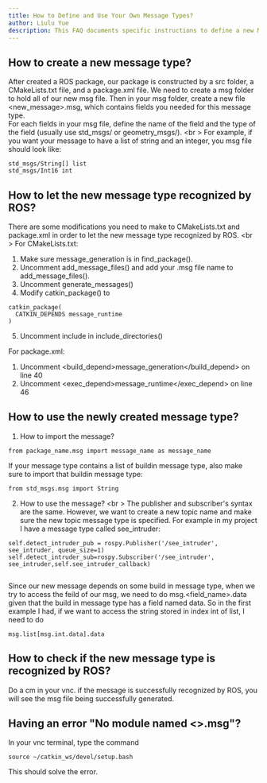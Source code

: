 ```yaml
---
title: How to Define and Use Your Own Message Types?
author: Liulu Yue
description: This FAQ documents specific instructions to define a new Message, as well as solutions to some issues you might encounter in your message defining process.
---
```


## How to create a new message type?
After created a ROS package, our package is constructed by a src folder, a CMakeLists.txt file, and a package.xml file. We need to create a msg folder to hold all of our new msg file. Then in your msg folder, create a new file <new_message>.msg, which contains fields you needed for this message type. <br />
For each fields in your msg file, define the name of the field and the type of the field (usually use std_msgs/<Type> or geometry_msgs/<Type>). <br \>
  For example, if you want your message to have a list of string and an integer, you msg file should look like:
  <pre><code>std_msgs/String[] list
std_msgs/Int16 int</code></pre>

## How to let the new message type recognized by ROS?
There are some modifications you need to make to CMakeLists.txt and package.xml in order to let the new message type recognized by ROS. <br \>
For CMakeLists.txt:
1. Make sure message_generation is in find_package().
2. Uncomment add_message_files() and add your .msg file name to add_message_files().
3. Uncomment generate_messages()
4. Modify catkin_package() to
<pre><code>catkin_package(
  CATKIN_DEPENDS message_runtime
)</code></pre>
5. Uncomment include in include_directories()
  
For package.xml:
  1. Uncomment <build_depend>message_generation</build_depend> on line 40
  2. Uncomment <exec_depend>message_runtime</exec_depend> on line 46

## How to use the newly created message type?
1. How to import the message?
  <pre><code>from package_name.msg import message_name as message_name</code></pre>
  If your message type contains a list of buildin message type, also make sure to import that buildin message type:
  <pre><code>from std_msgs.msg import String</code></pre>
2. How to use the message? <br \>
  The publisher and subscriber's syntax are the same. However, we want to create a new topic name and make sure the new topic message type is specified. For example in my project I have a message type called see_intruder:
  <pre><code>self.detect_intruder_pub = rospy.Publisher('/see_intruder', see_intruder, queue_size=1)
self.detect_intruder_sub=rospy.Subscriber('/see_intruder', see_intruder,self.see_intruder_callback)
  </code></pre>
  Since our new message depends on some build in message type, when we try to access the feild of our msg, we need to do msg.<field_name>.data given that the build in message type has a field named data. So in the first example I had, if we want to access the string stored in index int of list, I need to do
  <pre><code>msg.list[msg.int.data].data</code></pre>
  
## How to check if the new message type is recognized by ROS?
Do a cm in your vnc. if the message is successfully recognized by ROS, you will see the msg file being successfully generated. 

## Having an error "No module named <>.msg"?
In your vnc terminal, type the command
<pre><code>source ~/catkin_ws/devel/setup.bash</code></pre>
This should solve the error.


